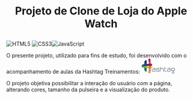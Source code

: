 # <p align="center">Projeto de Clone de Loja do Apple Watch</p>

![HTML5](https://img.shields.io/badge/html5-%23E34F26.svg?style=for-the-badge&logo=html5&logoColor=white) ![CSS3](https://img.shields.io/badge/css3-%231572B6.svg?style=for-the-badge&logo=css3&logoColor=white)![JavaScript](https://img.shields.io/badge/javascript-%23323330.svg?style=for-the-badge&logo=javascript&logoColor=%23F7DF1E)


O presente projeto, utilizado para fins de estudo, foi desenvolvido com o acompanhamento 
de aulas da Hashtag Treinamentos: ![logo da hashtag](imagens/logo.png) 

O projeto objetiva possibilitar a interação do usuário com a página, alterando cores, tamanho da pulseira e a
visualização do produto.
